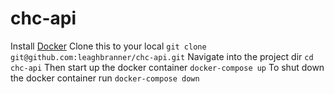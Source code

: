 # chc-api
Install [Docker](https://www.docker.com/) 
Clone this to your local 
`git clone git@github.com:leaghbranner/chc-api.git`
Navigate into the project dir 
`cd chc-api`
Then start up the docker container 
`docker-compose up`
To shut down the docker container run
`docker-compose down`
